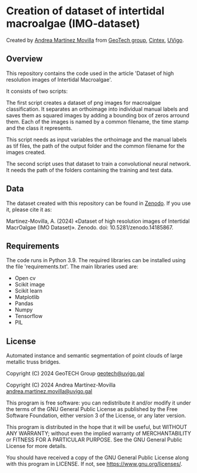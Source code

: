 # Creation of dataset of intertidal macroalgae (IMO-dataset)
Created by [Andrea Martínez Movilla](https://orcid.org/0000-0002-6114-9074) from [GeoTech group](https://geotech.webs.uvigo.es/en/), [Cintex](https://cintecx.uvigo.es/gl/), [UVigo](https://www.uvigo.gal/). 

## Overview
This repository contains the code used in the article 'Dataset of high resolution images of Intertidal Macroalgae'. 

It consists of two scripts:  

The first script creates a dataset of png images for macroalgae classification. It separates an orthoimage into individual manual labels and saves them as squared images by adding a bounding box of zeros arround them. Each of the images is named by a common filename, the time stamp and the class it represents. 

This script needs as input variables the orthoimage and the manual labels as tif files, the path of the output folder and the common filename for the images created. 

The second script uses that dataset to train a convolutional neural network. It needs the path of the folders containing the training and test data. 

## Data
The dataset created with this repository can be found in [Zenodo](https://zenodo.org/records/14185867). If you use it, please cite it as: 

 Martinez-Movilla, A. (2024) «Dataset of high resolution images of Intertidal MacrOalgae (IMO Dataset)». Zenodo. doi: 10.5281/zenodo.14185867.
## Requirements
The code runs in Python 3.9. The required libraries can be installed using the file 'requirements.txt'. The main libraries used are:

- Open cv
- Scikit image
- Scikit learn
- Matplotlib
- Pandas
- Numpy
- Tensorflow
- PIL

## License 

Automated instance and semantic segmentation of point clouds of large metallic truss bridges.

Copyright (C) 2024 GeoTECH Group geotech@uvigo.gal

Copyright (C) 2024 Andrea Martínez-Movilla andrea.martinez.movilla@uvigo.gal


This program is free software: you can redistribute it and/or modify it under the terms of the GNU General Public License as published by the Free Software Foundation, either version 3 of the License, or any later version.

This program is distributed in the hope that it will be useful, but WITHOUT ANY WARRANTY; without even the implied warranty of MERCHANTABILITY or FITNESS FOR A PARTICULAR PURPOSE. See the GNU General Public License for more details.

You should have received a copy of the GNU General Public License along with this program in LICENSE. If not, see https://www.gnu.org/licenses/.
